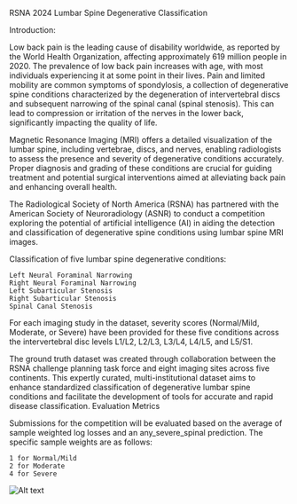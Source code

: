 RSNA 2024 Lumbar Spine Degenerative Classification

Introduction: 

Low back pain is the leading cause of disability worldwide, as reported by the World Health Organization, affecting approximately 619 million people in 2020. The prevalence of low back pain increases with age, with most individuals experiencing it at some point in their lives. Pain and limited mobility are common symptoms of spondylosis, a collection of degenerative spine conditions characterized by the degeneration of intervertebral discs and subsequent narrowing of the spinal canal (spinal stenosis). This can lead to compression or irritation of the nerves in the lower back, significantly impacting the quality of life.

Magnetic Resonance Imaging (MRI) offers a detailed visualization of the lumbar spine, including vertebrae, discs, and nerves, enabling radiologists to assess the presence and severity of degenerative conditions accurately. Proper diagnosis and grading of these conditions are crucial for guiding treatment and potential surgical interventions aimed at alleviating back pain and enhancing overall health.

The Radiological Society of North America (RSNA) has partnered with the American Society of Neuroradiology (ASNR) to conduct a competition exploring the potential of artificial intelligence (AI) in aiding the detection and classification of degenerative spine conditions using lumbar spine MRI images.


Classification of five lumbar spine degenerative conditions:

    Left Neural Foraminal Narrowing
    Right Neural Foraminal Narrowing
    Left Subarticular Stenosis
    Right Subarticular Stenosis
    Spinal Canal Stenosis

For each imaging study in the dataset, severity scores (Normal/Mild, Moderate, or Severe) have been provided for these five conditions across the intervertebral disc levels L1/L2, L2/L3, L3/L4, L4/L5, and L5/S1.

The ground truth dataset was created through collaboration between the RSNA challenge planning task force and eight imaging sites across five continents. This expertly curated, multi-institutional dataset aims to enhance standardized classification of degenerative lumbar spine conditions and facilitate the development of tools for accurate and rapid disease classification.
Evaluation Metrics

Submissions for the competition will be evaluated based on the average of sample weighted log losses and an any_severe_spinal prediction. The specific sample weights are as follows:

    1 for Normal/Mild
    2 for Moderate
    4 for Severe

 
![Alt text]("C:\Users\HP1\Desktop\Spiced\capstone-project\Presenation\images\Picture1.png")
